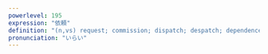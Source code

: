 ```yaml
---
powerlevel: 195
expression: "依頼"
definition: "(n,vs) request; commission; dispatch; despatch; dependence; trust; (P)"
pronunciation: "いらい"
---
```

